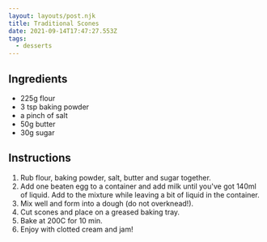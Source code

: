```yaml
---
layout: layouts/post.njk
title: Traditional Scones
date: 2021-09-14T17:47:27.553Z
tags:
  - desserts
---
```

## Ingredients

* 225g flour
* 3 tsp baking powder
* a pinch of salt
* 50g butter
* 30g sugar

## Instructions

1. Rub flour, baking powder, salt, butter and sugar together.
2. Add one beaten egg to a container and add milk until you've got 140ml of liquid. Add to the mixture while leaving a bit of liquid in the container.
3. Mix well and form into a dough (do not overknead!).
4. Cut scones and place on a greased baking tray.
5. Bake at 200C for 10 min.
6. Enjoy with clotted cream and jam!